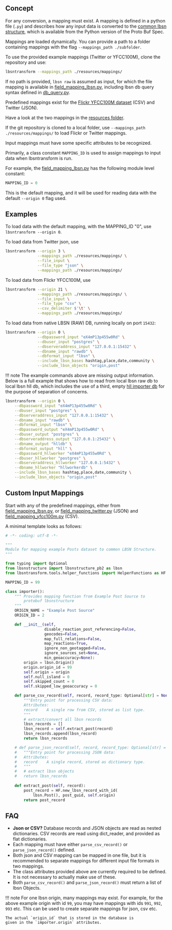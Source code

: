 ## Concept

For any conversion, a mapping must exist. A mapping is defined in 
a python file (`.py`) and describes how any input data is converted
to the [common lbsn structure](https://lbsn.vgiscience.org/), which
is available from the Python version of the Proto Buf Spec.

Mappings are loaded dynamically. You can provide a path to a folder 
containing mappings with the flag `--mappings_path ./subfolder`.

To use the provided example mappings (Twitter or YFCC100M), clone the
repository and use:
```bash
lbsntransform --mappings_path ./resources/mappings/
```

If no path is provided, `lbsn raw` is assumed as input, for which
the file mapping is available in [field_mapping_lbsn.py](/lbsntransform/docs/api/input/mappings/field_mapping_lbsn.html),
including lbsn db query syntax defined in [db_query.py](/lbsntransform/docs/api/input/mappings/db_query.html).

Predefined mappings exist for the [Flickr YFCC100M dataset](https://lbsn.vgiscience.org/yfcc-introduction/) (CSV) and Twitter (JSON).

Have a look at the two mappings in the [resources folder](https://gitlab.vgiscience.de/lbsn/lbsntransform/-/tree/master/resources/mappings).

If the git repository is cloned to a local folder, use
`--mappings_path ./resources/mappings/` to load Flickr or Twitter mappings.

Input mappings must have some specific attributes to be recognized.

Primarily, a class constant `MAPPING_ID` is used to assign mappings to input data when lbsntransform is run.

 
For example, the [field_mapping_lbsn.py](/lbsntransform/docs/api/input/mappings/field_mapping_lbsn.html)
has the following module level constant:
```py
MAPPING_ID = 0
```

This is the default mapping, and it will be used for reading data with the default `--origin 0` flag used.

## Examples

To load data with the default mapping, with the MAPPING_ID "0", use `lbsntransform --origin 0`.

To load data from Twitter json, use 
```bash
lbsntransform --origin 3 \
              --mappings_path ./resources/mappings/ \
              --file_input \
              --file_type "json" \
              --mappings_path ./resources/mappings/
```

To load data from Flickr YFCC100M, use 

```bash
lbsntransform --origin 21 \
              --mappings_path ./resources/mappings/ \
              --file_input \
              --file_type "csv" \
              --csv_delimiter $'\t' \
              --mappings_path ./resources/mappings/
```

To load data from native LBSN (RAW) DB, running locally
on port `15432`:

```bash
lbsntransform --origin 0 \
              --dbpassword_input "eX4mP13p455w0Rd" \
              --dbuser_input "postgres" \
              --dbserveraddress_input "127.0.0.1:15432" \
              --dbname_input "rawdb" \
              --dbformat_input "lbsn" \
              --include_lbsn_bases hashtag,place,date,community \
              --include_lbsn_objects "origin,post"
```

!!! note
    The example commands above are missing output
    information. Below is a full example that
    shows how to read from local lbsn raw db
    to local lbsn hll db, which includes the use of
    a third, empty [hll importer db](https://gitlab.vgiscience.de/lbsn/tools/importer)
    for the purpose of separation of concerns.

```bash
lbsntransform --origin 0 \
    --dbpassword_input "eX4mP13p455w0Rd" \
    --dbuser_input "postgres" \
    --dbserveraddress_input "127.0.0.1:15432" \
    --dbname_input "rawdb" \
    --dbformat_input "lbsn" \
    --dbpassword_output "eX4mP13p455w0Rd" \
    --dbuser_output "postgres" \
    --dbserveraddress_output "127.0.0.1:25432" \
    --dbname_output "hlldb" \
    --dbformat_output "hll" \
    --dbpassword_hllworker "eX4mP13p455w0Rd" \
    --dbuser_hllworker "postgres" \
    --dbserveraddress_hllworker "127.0.0.1:5432" \
    --dbname_hllworker "hllworkerdb" \
    --include_lbsn_bases hashtag,place,date,community \
    --include_lbsn_objects "origin,post"
```
    
## Custom Input Mappings

Start with any of the predefined mappings, either from [field_mapping_lbsn.py](/lbsntransform/docs/api/input/mappings/field_mapping_lbsn.html),
or [field_mapping_twitter.py](https://gitlab.vgiscience.de/lbsn/lbsntransform/-/blob/master/resources/mappings/field_mapping_twitter.py) (JSON) and
[field_mapping_yfcc100m.py](https://gitlab.vgiscience.de/lbsn/lbsntransform/-/blob/master/resources/mappings/field_mapping_yfcc100m.py) (CSV).

A minimal template looks as follows:

```py
# -*- coding: utf-8 -*-

"""
Module for mapping example Posts dataset to common LBSN Structure.
"""

from typing import Optional
from lbsnstructure import lbsnstructure_pb2 as lbsn
from lbsntransform.tools.helper_functions import HelperFunctions as HF

MAPPING_ID = 99

class importer():
    """ Provides mapping function from Example Post Source to
        protobuf lbsnstructure
    """
    ORIGIN_NAME = "Example Post Source"
    ORIGIN_ID = 2

    def __init__(self,
                 disable_reaction_post_referencing=False,
                 geocodes=False,
                 map_full_relations=False,
                 map_reactions=True,
                 ignore_non_geotagged=False,
                 ignore_sources_set=None,
                 min_geoaccuracy=None):
        origin = lbsn.Origin()
        origin.origin_id = 99
        self.origin = origin
        self.null_island = 0
        self.skipped_count = 0
        self.skipped_low_geoaccuracy = 0

    def parse_csv_record(self, record, record_type: Optional[str] = None):
        """Entry point for processing CSV data:
        Attributes:
        record    A single row from CSV, stored as list type.
        """
        # extract/convert all lbsn records
        lbsn_records = []
        lbsn_record = self.extract_post(record)
        lbsn_records.append(lbsn_record)
        return lbsn_records

    # def parse_json_record(self, record, record_type: Optional[str] = None):
    #   """Entry point for processing JSON data:
    #   Attributes:
    #   record    A single record, stored as dictionary type.
    #   """
    #   # extract lbsn objects
    #   return lbsn_records
    
    def extract_post(self, record):
        post_record = HF.new_lbsn_record_with_id(
            lbsn.Post(), post_guid, self.origin)
        return post_record
```

## FAQ

* **Json or CSV?** Database records and JSON objects are read as nested dictionaries.
  CSV records are read using dict_reader, and provided as flat dictionaries.  
* Each mapping must have either `parse_csv_record()` or `parse_json_record()` defined.  
* Both json and CSV mapping can be mapped in one file, but it is recommended to separate
  mappings for different input file formats in two mappings.  
* The class attributes provided above are currently required to be defined. It is
  not necessary to actually make use of these.  
* Both `parse_csv_record()` and `parse_json_record()` must return a list of lbsn Objects.
    

!!! note
    For one lbsn origin, many mappings may exist. For example, 
    for the above example origin with id `99`, you may have 
    mappings with ids `991`, `992`, `993` etc. This can be used to 
    create separate mappings for json, csv etc.
    
    The actual `origin_id` that is stored in the database is 
    given in the `importer.origin` attributes.